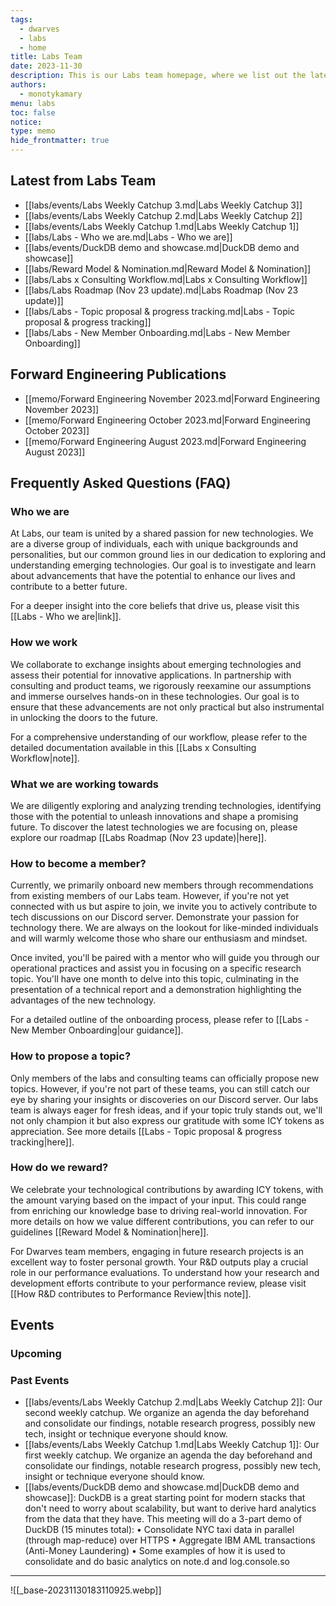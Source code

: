 ```yaml
---
tags:
  - dwarves
  - labs
  - home
title: Labs Team
date: 2023-11-30
description: This is our Labs team homepage, where we list out the latest advances in our engineering team, our publications, events & workshops, as well as frequently asked questions on who and what team labs are.
authors:
  - monotykamary
menu: labs
toc: false
notice: 
type: memo
hide_frontmatter: true
---
```

<!-- col-2 #1 -->
<!-- labs-latest -->
## Latest from Labs Team
- [[labs/events/Labs Weekly Catchup 3.md|Labs Weekly Catchup 3]]
- [[labs/events/Labs Weekly Catchup 2.md|Labs Weekly Catchup 2]]
- [[labs/events/Labs Weekly Catchup 1.md|Labs Weekly Catchup 1]]
- [[labs/Labs - Who we are.md|Labs - Who we are]]
- [[labs/events/DuckDB demo and showcase.md|DuckDB demo and showcase]]
- [[labs/Reward Model & Nomination.md|Reward Model & Nomination]]
- [[labs/Labs x Consulting Workflow.md|Labs x Consulting Workflow]]
- [[labs/Labs Roadmap (Nov 23 update).md|Labs Roadmap (Nov 23 update)]]
- [[labs/Labs - Topic proposal & progress tracking.md|Labs - Topic proposal & progress tracking]]
- [[labs/Labs - New Member Onboarding.md|Labs - New Member Onboarding]]

<!-- /labs-latest -->
<!-- forward-engineering-publications -->
## Forward Engineering Publications

- [[memo/Forward Engineering November 2023.md|Forward Engineering November 2023]]
- [[memo/Forward Engineering October 2023.md|Forward Engineering October 2023]]
- [[memo/Forward Engineering August 2023.md|Forward Engineering August 2023]]

<!-- /forward-engineering-publications -->
<!-- /col-2 #1-->

<!-- col-2 #2 -->
<!-- faq -->
## Frequently Asked Questions (FAQ)

### Who we are

At Labs, our team is united by a shared passion for new technologies. We are a diverse group of individuals, each with unique backgrounds and personalities, but our common ground lies in our dedication to exploring and understanding emerging technologies. Our goal is to investigate and learn about advancements that have the potential to enhance our lives and contribute to a better future.

For a deeper insight into the core beliefs that drive us, please visit this [[Labs - Who we are|link]].

### How we work

We collaborate to exchange insights about emerging technologies and assess their potential for innovative applications. In partnership with consulting and product teams, we rigorously reexamine our assumptions and immerse ourselves hands-on in these technologies. Our goal is to ensure that these advancements are not only practical but also instrumental in unlocking the doors to the future.

For a comprehensive understanding of our workflow, please refer to the detailed documentation available in this [[Labs x Consulting Workflow|note]].


### What we are working towards

We are diligently exploring and analyzing trending technologies, identifying those with the potential to unleash innovations and shape a promising future. To discover the latest technologies we are focusing on, please explore our roadmap [[Labs Roadmap (Nov 23 update)|here]].


### How to become a member?

Currently, we primarily onboard new members through recommendations from existing members of our Labs team. However, if you're not yet connected with us but aspire to join, we invite you to actively contribute to tech discussions on our Discord server. Demonstrate your passion for technology there. We are always on the lookout for like-minded individuals and will warmly welcome those who share our enthusiasm and mindset.

Once invited, you'll be paired with a mentor who will guide you through our operational practices and assist you in focusing on a specific research topic. You'll have one month to delve into this topic, culminating in the presentation of a technical report and a demonstration highlighting the advantages of the new technology.

For a detailed outline of the onboarding process, please refer to [[Labs - New Member Onboarding|our guidance]].

### How to propose a topic?

Only members of the labs and consulting teams can officially propose new topics. However, if you're not part of these teams, you can still catch our eye by sharing your insights or discoveries on our Discord server. Our labs team is always eager for fresh ideas, and if your topic truly stands out, we'll not only champion it but also express our gratitude with some ICY tokens as appreciation. See more details [[Labs - Topic proposal & progress tracking|here]].

### How do we reward?

We celebrate your technological contributions by awarding ICY tokens, with the amount varying based on the impact of your input. This could range from enriching our knowledge base to driving real-world innovation. For more details on how we value different contributions, you can refer to our guidelines [[Reward Model & Nomination|here]].

For Dwarves team members, engaging in future research projects is an excellent way to foster personal growth. Your R&D outputs play a crucial role in our performance evaluations. To understand how your research and development efforts contribute to your performance review, please visit [[How R&D contributes to Performance Review|this note]].

<!-- /faq -->
<!-- events -->
## Events

### Upcoming



### Past Events

- [[labs/events/Labs Weekly Catchup 2.md|Labs Weekly Catchup 2]]: Our second weekly catchup. We organize an agenda the day beforehand and consolidate our findings, notable research progress, possibly new tech, insight or technique everyone should know.
- [[labs/events/Labs Weekly Catchup 1.md|Labs Weekly Catchup 1]]: Our first weekly catchup. We organize an agenda the day beforehand and consolidate our findings, notable research progress, possibly new tech, insight or technique everyone should know.
- [[labs/events/DuckDB demo and showcase.md|DuckDB demo and showcase]]: DuckDB is a great starting point for modern stacks that don't need to worry about scalability, but want to derive hard analytics from the data that they have. This meeting will do a 3-part demo of DuckDB (15 minutes total):
• Consolidate NYC taxi data in parallel (through map-reduce) over HTTPS
• Aggregate IBM AML transactions (Anti-Money Laundering)
• Some examples of how it is used to consolidate and do basic analytics on note.d and log.console.so


<!-- /events -->
<!-- /col-2 #2 -->

---

![[_base-20231130183110925.webp]]
